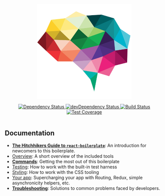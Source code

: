 <div align="center">
  <img src="https://github.com/empurium/studio-embed-react/blob/master/app/images/rnd-studio-logo/rnd-studio-logo-transparent-large.png?raw=true" alt="RnD Studio" align="center" width="300" />
</div>

<br />

<div align="center">
  <!-- Dependency Status -->
  <a href="https://david-dm.org/RnDStudio/embed-articles">
    <img src="https://david-dm.org/RnDStudio/embed-articles.svg" alt="Dependency Status" />
  </a>
  <!-- devDependency Status -->
  <a href="https://david-dm.org/RnDStudio/embed-articles#info=devDependencies">
    <img src="https://david-dm.org/RnDStudio/embed-articles/dev-status.svg" alt="devDependency Status" />
  </a>
  <!-- Build Status -->
  <a href="https://circleci.com/gh/RnDStudio/embed-articles">
    <img src="https://circleci.com/gh/RnDStudio/embed-articles.svg?style=svg&circle-token=2ef7da214af86f3d20c0632fab6265a0d3affc7b" alt="Build Status" />
  </a>
  <!-- Test Coverage -->
  <a href="https://coveralls.io/r/react-boilerplate/react-boilerplate">
    <img src="https://coveralls.io/repos/github/react-boilerplate/react-boilerplate/badge.svg" alt="Test Coverage" />
  </a>
</div>

<br />


## Documentation

- [**The Hitchhikers Guide to `react-boilerplate`**](docs/general/introduction.md): An introduction for newcomers to this boilerplate.
- [Overview](docs/general): A short overview of the included tools
- [**Commands**](docs/general/commands.md): Getting the most out of this boilerplate
- [Testing](docs/testing): How to work with the built-in test harness
- [Styling](docs/css): How to work with the CSS tooling
- [Your app](docs/js): Supercharging your app with Routing, Redux, simple
  asynchronicity helpers, etc.
- [**Troubleshooting**](docs/general/gotchas.md): Solutions to common problems faced by developers.
